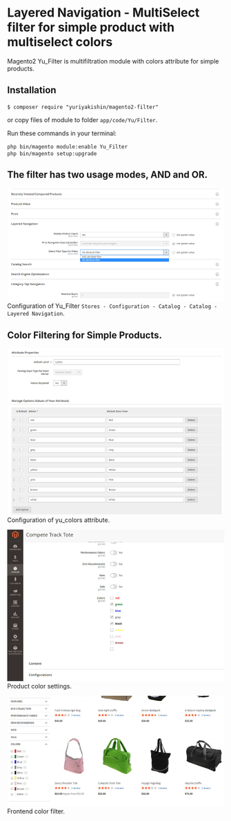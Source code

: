# Layered Navigation - MultiSelect filter for simple product with multiselect colors
Magento2 Yu_Filter is multifiltration module with colors attribute for simple products. 
## Installation

```
$ composer require "yuriyakishin/magento2-filter"
```
or copy files of module to folder `app/code/Yu/Filter`.

Run these commands in your terminal:

```
php bin/magento module:enable Yu_Filter
php bin/magento setup:upgrade
```

## The filter has two usage modes, AND and OR.

![alt text](/docs/yu_filter_config.jpg "Configuration of Yu_Filter")
Configuration of Yu_Filter `Stores - Configuration - Catalog - Catalog - Layered Navigation`.

## Color Filtering for Simple Products.

![alt text](/docs/yu_filter_1.jpg "Configuration of yu_colors attribute")
Configuration of yu_colors attribute.

![alt text](/docs/yu_filter_2.jpg "Product color settings")
Product color settings.

![alt text](/docs/yu_filter_3.jpg "Product color settings")
Frontend color filter.